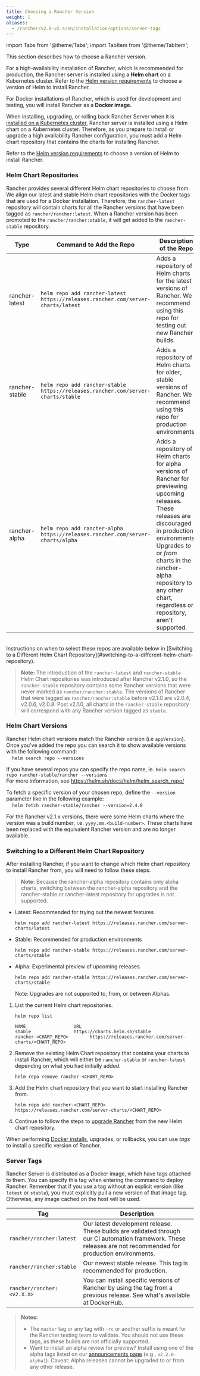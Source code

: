 ```yaml
---
title: Choosing a Rancher Version
weight: 1
aliases:
  - /rancher/v2.0-v2.4/en/installation/options/server-tags
---
```


import Tabs from '@theme/Tabs';
import TabItem from '@theme/TabItem';

This section describes how to choose a Rancher version.

For a high-availability installation of Rancher, which is recommended for production, the Rancher server is installed using a **Helm chart** on a Kubernetes cluster. Refer to the [Helm version requirements](./helm-version-requirements.md) to choose a version of Helm to install Rancher.

For Docker installations of Rancher, which is used for development and testing, you will install Rancher as a **Docker image.**

<Tabs>
<TabItem value="Helm Charts">

When installing, upgrading, or rolling back Rancher Server when it is [installed on a Kubernetes cluster](../../../pages-for-subheaders/install-upgrade-on-a-kubernetes-cluster.md), Rancher server is installed using a Helm chart on a Kubernetes cluster. Therefore, as you prepare to install or upgrade a high availability Rancher configuration, you must add a Helm chart repository that contains the charts for installing Rancher.

Refer to the [Helm version requirements](./helm-version-requirements.md) to choose a version of Helm to install Rancher.

### Helm Chart Repositories

Rancher provides several different Helm chart repositories to choose from. We align our latest and stable Helm chart repositories with the Docker tags that are used for a Docker installation. Therefore, the `rancher-latest` repository will contain charts for all the Rancher versions that have been tagged as `rancher/rancher:latest`. When a Rancher version has been promoted to the `rancher/rancher:stable`, it will get added to the `rancher-stable` repository.

| Type           | Command to Add the Repo                                                          | Description of the Repo            |
| -------------- | ------------ | ----------------- |
| rancher-latest | `helm repo add rancher-latest https://releases.rancher.com/server-charts/latest` | Adds a repository of Helm charts for the latest versions of Rancher. We recommend using this repo for testing out new Rancher builds.                                                                                                                                                      |
| rancher-stable | `helm repo add rancher-stable https://releases.rancher.com/server-charts/stable` | Adds a repository of Helm charts for older, stable versions of Rancher. We recommend using this repo for production environments.                                                                                                                                                          |
| rancher-alpha  | `helm repo add rancher-alpha https://releases.rancher.com/server-charts/alpha`   | Adds a repository of Helm charts for alpha versions of Rancher for previewing upcoming releases. These releases are discouraged in production environments. Upgrades _to_ or _from_ charts in the rancher-alpha repository to any other chart, regardless or repository, aren't supported. |

<br/>
Instructions on when to select these repos are available below in [Switching to a Different Helm Chart Repository](#switching-to-a-different-helm-chart-repository).

> **Note:** The introduction of the `rancher-latest` and `rancher-stable` Helm Chart repositories was introduced after Rancher v2.1.0, so the `rancher-stable` repository contains some Rancher versions that were never marked as `rancher/rancher:stable`. The versions of Rancher that were tagged as `rancher/rancher:stable` before v2.1.0 are v2.0.4, v2.0.6, v2.0.8. Post v2.1.0, all charts in the `rancher-stable` repository will correspond with any Rancher version tagged as `stable`.

### Helm Chart Versions

Rancher Helm chart versions match the Rancher version (i.e `appVersion`).  Once you've added the repo you can search it to show available versions with the following command:<br/>
&nbsp;&nbsp;&nbsp;&nbsp;`helm search repo --versions`

If you have several repos you can specify the repo name, ie. `helm search repo rancher-stable/rancher --versions` <br/>
For more information, see https://helm.sh/docs/helm/helm_search_repo/

To fetch a specific version of your chosen repo, define the `--version` parameter like in the following example:<br/>
&nbsp;&nbsp;&nbsp;&nbsp;`helm fetch rancher-stable/rancher --version=2.4.8`

For the Rancher v2.1.x versions, there were some Helm charts where the version was a build number, i.e. `yyyy.mm.<build-number>`. These charts have been replaced with the equivalent Rancher version and are no longer available.

### Switching to a Different Helm Chart Repository

After installing Rancher, if you want to change which Helm chart repository to install Rancher from, you will need to follow these steps.

> **Note:** Because the rancher-alpha repository contains only alpha charts, switching between the rancher-alpha repository and the rancher-stable or rancher-latest repository for upgrades is not supported.

- Latest: Recommended for trying out the newest features
    ```
    helm repo add rancher-latest https://releases.rancher.com/server-charts/latest
    ```
- Stable: Recommended for production environments
    ```
    helm repo add rancher-stable https://releases.rancher.com/server-charts/stable
    ```
- Alpha: Experimental preview of upcoming releases.
    ```
    helm repo add rancher-stable https://releases.rancher.com/server-charts/stable
    ```
    Note: Upgrades are not supported to, from, or between Alphas.

1. List the current Helm chart repositories.

    ```plain
    helm repo list

    NAME          	      URL
    stable        	      https://charts.helm.sh/stable
    rancher-<CHART_REPO>		https://releases.rancher.com/server-charts/<CHART_REPO>
    ```

2. Remove the existing Helm Chart repository that contains your charts to install Rancher, which will either be `rancher-stable` or `rancher-latest` depending on what you had initially added.

    ```plain
    helm repo remove rancher-<CHART_REPO>
    ```

3. Add the Helm chart repository that you want to start installing Rancher from.

    ```plain
    helm repo add rancher-<CHART_REPO> https://releases.rancher.com/server-charts/<CHART_REPO>
    ```

4. Continue to follow the steps to [upgrade Rancher](../../../pages-for-subheaders/upgrades.md) from the new Helm chart repository.

</TabItem>
<TabItem value="Docker Images">

When performing [Docker installs](../../../pages-for-subheaders/rancher-on-a-single-node-with-docker.md), upgrades, or rollbacks, you can use _tags_ to install a specific version of Rancher.

### Server Tags

Rancher Server is distributed as a Docker image, which have tags attached to them. You can specify this tag when entering the command to deploy Rancher. Remember that if you use a tag without an explicit version (like `latest` or `stable`), you must explicitly pull a new version of that image tag. Otherwise, any image cached on the host will be used.

| Tag                        | Description   |
| -------------------------- | ------ |
| `rancher/rancher:latest`   | Our latest development release. These builds are validated through our CI automation framework. These releases are not recommended for production environments. |
| `rancher/rancher:stable`   | Our newest stable release. This tag is recommended for production.                                                                                              |
| `rancher/rancher:<v2.X.X>` | You can install specific versions of Rancher by using the tag from a previous release. See what's available at DockerHub.                                       |

> **Notes:**
>
> - The `master` tag or any tag with `-rc` or another suffix is meant for the Rancher testing team to validate. You should not use these tags, as these builds are not officially supported.
> - Want to install an alpha review for preview? Install using one of the alpha tags listed on our [announcements page](https://forums.rancher.com/c/announcements) (e.g., `v2.2.0-alpha1`). Caveat: Alpha releases cannot be upgraded to or from any other release.

</TabItem>
</Tabs>
